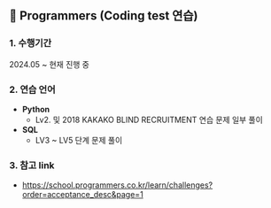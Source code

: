 ## 📂 Programmers (Coding test 연습)

### 1. 수행기간
2024.05 ~ 현재 진행 중
<br>

### 2. 연습 언어
* **Python**
   - Lv2. 및 2018 KAKAKO BLIND RECRUITMENT 연습 문제 일부 풀이
* **SQL**
    - LV3 ~ LV5 단계 문제 풀이

### 3. 참고 link
* https://school.programmers.co.kr/learn/challenges?order=acceptance_desc&page=1

